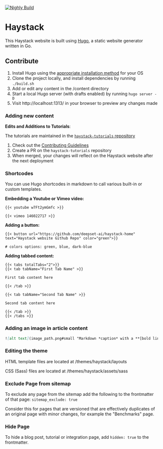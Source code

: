 [![Nighly Build](https://github.com/deepset-ai/haystack-home/actions/workflows/nightly.yml/badge.svg)](https://github.com/deepset-ai/haystack-home/actions/workflows/nightly.yml)

# Haystack

This Haystack website is built using [Hugo](https://github.com/gohugoio/hugo), a static website generator written in Go.

## Contribute

1. Install Hugo using the [appropriate installation method](https://gohugo.io/getting-started/installing/) for your OS
2. Clone the project locally, and install dependencies by running `./build.sh`
3. Add or edit any content in the /content directory
4. Start a local Hugo server (with drafts enabled) by running `hugo server -D`
5. Visit http://localhost:1313/ in your browser to preview any changes made

### Adding new content

**Edits and Additions to Tutorials**:

The tutorials are maintained in the [`haystack-tutorials` repository](https://github.com/deepset-ai/haystack-tutorials)

1. Check out the [Contributing Guidelines](https://github.com/deepset-ai/haystack-tutorials/blob/main/Contributing.md)
2. Create a PR on the `haystack-tutorials` repository
3. When merged, your changes will reflect on the Haystack website after the next deployment

### Shortcodes

You can use Hugo shortcodes in markdown to call various built-in or custom templates.

**Embedding a Youtube or Vimeo video:**

```
{{< youtube w7Ft2ymGmfc >}}

{{< vimeo 146022717 >}}
```

**Adding a button:**

```
{{< button url="https://github.com/deepset-ai/haystack-home" text="Haystack website Github Repo" color="green">}}

# colors options: green, blue, dark-blue
```

**Adding tabbed content:**

```
{{< tabs totalTabs="2">}}
{{< tab tabName="First Tab Name" >}}

First tab content here

{{< /tab >}}

{{< tab tabName="Second Tab Name" >}}

Second tab content here

{{< /tab >}}
{{< /tabs >}}
```

### Adding an image in article content

```markdown
![alt text](image_path.png#small "Markdown *caption* with a **[bold link](/)**")
```
### Editing the theme

HTML template files are located at /themes/haystack/layouts

CSS (Sass) files are located at /themes/haystack/assets/sass

### Exclude Page from sitemap
To exclude any page from the sitemap add the following to the frontmatter of that page:
`sitemap_exclude: true`

Consider this for pages that are versioned that are effectively duplicates of an original page with minor changes, for example the "Benchmarks" page.

### Hide Page
To hide a blog post, tutorial or integration page, add `hidden: true` to the frontmatter.
